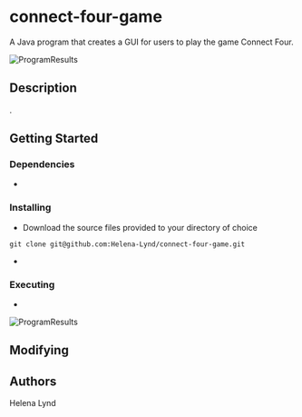 # connect-four-game<br>
A Java program that creates a GUI for users to play the game Connect Four.

![ProgramResults](https://github.com/Helena-Lynd/connect-four-game/blob/main/connect-four-playing.png)

## Description<br>
.
## Getting Started<br>
### Dependencies
- 
### Installing
- Download the source files provided to your directory of choice
```
git clone git@github.com:Helena-Lynd/connect-four-game.git
```
- 
### Executing
- 
![ProgramResults](https://github.com/Helena-Lynd/connect-four-game/blob/main/connect-four-finished.png)
## Modifying

## Authors<br>
Helena Lynd
